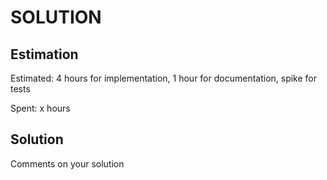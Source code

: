 SOLUTION
========

Estimation
----------
Estimated: 4 hours for implementation, 1 hour for documentation, spike for tests

Spent: x hours


Solution
--------
Comments on your solution
